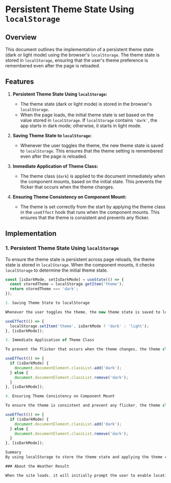 # Persistent Theme State Using `localStorage`

## Overview

This document outlines the implementation of a persistent theme state (dark or light mode) using the browser's `localStorage`. The theme state is stored in `localStorage`, ensuring that the user's theme preference is remembered even after the page is reloaded.

## Features

1. **Persistent Theme State Using `localStorage`:**
   - The theme state (dark or light mode) is stored in the browser's `localStorage`.
   - When the page loads, the initial theme state is set based on the value stored in `localStorage`. If `localStorage` contains `'dark'`, the app starts in dark mode; otherwise, it starts in light mode.

2. **Saving Theme State to `localStorage`:**
   - Whenever the user toggles the theme, the new theme state is saved to `localStorage`. This ensures that the theme setting is remembered even after the page is reloaded.

3. **Immediate Application of Theme Class:**
   - The theme class (`dark`) is applied to the document immediately when the component mounts, based on the initial state. This prevents the flicker that occurs when the theme changes.

4. **Ensuring Theme Consistency on Component Mount:**
   - The theme is set correctly from the start by applying the theme class in the `useEffect` hook that runs when the component mounts. This ensures that the theme is consistent and prevents any flicker.

## Implementation

### 1. Persistent Theme State Using `localStorage`

To ensure the theme state is persistent across page reloads, the theme state is stored in `localStorage`. When the component mounts, it checks `localStorage` to determine the initial theme state.

```javascript
const [isDarkMode, setIsDarkMode] = useState(() => {
  const storedTheme = localStorage.getItem('theme');
  return storedTheme === 'dark';
});

2. Saving Theme State to localStorage

Whenever the user toggles the theme, the new theme state is saved to localStorage. This ensures that the theme setting is remembered even after the page is reloaded.

useEffect(() => {
  localStorage.setItem('theme', isDarkMode ? 'dark' : 'light');
}, [isDarkMode]);

3. Immediate Application of Theme Class

To prevent the flicker that occurs when the theme changes, the theme class (dark) is applied to the document immediately when the component mounts, based on the initial state.

useEffect(() => {
  if (isDarkMode) {
    document.documentElement.classList.add('dark');
  } else {
    document.documentElement.classList.remove('dark');
  }
}, [isDarkMode]);

4. Ensuring Theme Consistency on Component Mount

To ensure the theme is consistent and prevent any flicker, the theme class is applied in the useEffect hook that runs when the component mounts.

useEffect(() => {
  if (isDarkMode) {
    document.documentElement.classList.add('dark');
  } else {
    document.documentElement.classList.remove('dark');
  }
}, [isDarkMode]);

Summary
By using localStorage to store the theme state and applying the theme class immediately when the component mounts, we ensure that the theme is persistent across page reloads and consistent throughout the user's session. This approach prevents any flicker when the theme changes, providing a seamless user experience.

### About the Weather Result

When the site loads, it will initially prompt the user to enable location services. If the user denies location access or if there is no response, the site will automatically display the location based on the user's IP address.